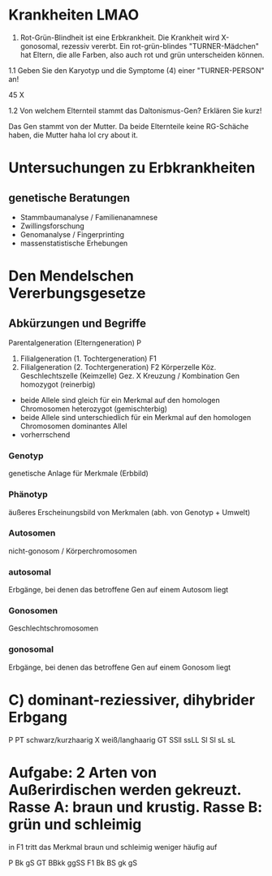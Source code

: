 # Krankheiten LMAO

1. Rot-Grün-Blindheit ist eine Erbkrankheit. Die Krankheit wird X-gonosomal, rezessiv vererbt. Ein rot-grün-blindes "TURNER-Mädchen" hat Eltern, die alle Farben, also auch rot und grün unterscheiden können.

1.1 Geben Sie den Karyotyp und die Symptome (4) einer "TURNER-PERSON" an!

45 X

1.2 Von welchem Elternteil stammt das Daltonismus-Gen? Erklären Sie kurz!

Das Gen stammt von der Mutter. Da beide Elternteile keine RG-Schäche haben, die Mutter haha lol cry about it.

# Untersuchungen zu Erbkrankheiten
## genetische Beratungen

- Stammbaumanalyse / Familienanamnese
- Zwillingsforschung
- Genomanalyse / Fingerprinting
- massenstatistische Erhebungen

# Den Mendelschen Vererbungsgesetze
## Abkürzungen und Begriffe

Parentalgeneration (Elterngeneration)           P
1. Filialgeneration (1. Tochtergeneration)      F1
2. Filialgeneration (2. Tochtergeneration)      F2
Körperzelle                                     Köz.
Geschlechtszelle (Keimzelle)                    Gez.
X   Kreuzung / Kombination
Gen
homozygot (reinerbig)
- beide Allele sind gleich für ein Merkmal auf den homologen Chromosomen
heterozygot (gemischterbig)
- beide Allele sind unterschiedlich für ein Merkmal auf den homologen Chromosomen
dominantes Allel
- vorherrschend

### Genotyp
genetische Anlage für Merkmale (Erbbild)
### Phänotyp
äußeres Erscheinungsbild von Merkmalen (abh. von Genotyp + Umwelt)
### Autosomen
nicht-gonosom / Körperchromosomen
### autosomal
Erbgänge, bei denen das betroffene Gen auf einem Autosom liegt
### Gonosomen
Geschlechtschromosomen
### gonosomal
Erbgänge, bei denen das betroffene Gen auf einem Gonosom liegt

# C) dominant-reziessiver, dihybrider Erbgang

P PT        schwarz/kurzhaarig X weiß/langhaarig
  GT        SSll                 ssLL
        Sl      Sl          sL          sL


# Aufgabe: 2 Arten von Außerirdischen werden gekreuzt. Rasse A: braun und krustig. Rasse B: grün und schleimig
in F1 tritt das Merkmal braun und schleimig weniger häufig auf

P       Bk        gS
GT      BBkk      ggSS
F1    Bk    BS  gk   gS












